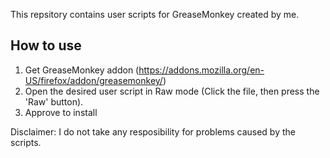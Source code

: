 This repsitory contains user scripts for GreaseMonkey created by me.

## How to use
1. Get GreaseMonkey addon (https://addons.mozilla.org/en-US/firefox/addon/greasemonkey/)
2. Open the desired user script in Raw mode (Click the file, then press the 'Raw' button).
3. Approve to install

Disclaimer: I do not take any resposibility for problems caused by the scripts.

